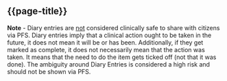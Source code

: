 ## {{page-title}}

<div class="nhsd-a-box nhsd-a-box--bg-light-blue nhsd-!t-margin-bottom-6 nhsd-t-body">
<b>Note</b> - Diary entries are <u>not</u> considered clinically safe to share with citizens via PFS. Diary entries imply that a clinical action ought to be taken in the future, it does not mean it will be or has been. Additionally, if they get marked as complete, it does not necessarily mean that the action was taken. It means that the need to do the item gets ticked off (not that it was done). The ambiguity around Diary Entries is considered a high risk and should not be shown via PFS.​
</div>